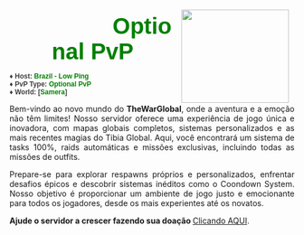 <p><img style="margin-top: -7px;" src="https://github.com/TheWarGlobal/TheWarGlobal-OptionalPvP-3.0/releases/download/TheWarGlobal-OptionalPvP/OptionalPvP.png" alt="" width="190" height="165" align="right" border="0" hspace="10" /></p>
<div style="text-align: center;"><span style="color: #3f3d3f; margin-left: 175px; font-family: Verdana, Arial, 'Times New Roman', sans-serif; font-size: 40px;"><strong><span style="color: green;">Optional PvP</span></strong></span></div>
<div style="text-align: left;"><span style="color: #3f3d3f; font-family: Verdana, Arial, 'Times New Roman', sans-serif; font-size: 12px;"><br />&diams;&nbsp;</span><strong style="color: #3f3d3f; font-family: Verdana, Arial, 'Times New Roman', sans-serif; font-size: 12px;">Host:&nbsp;<span style="color: green;">Brazil - Low Ping</span></strong></div>
<div style="text-align: left;"><strong style="color: #3f3d3f; font-family: Verdana, Arial, 'Times New Roman', sans-serif; font-size: 12px;">&diams; PvP Type: <span style="color: green;">Optional PvP<br /></span></strong><span style="color: #3f3d3f; font-family: Verdana, Arial, 'Times New Roman', sans-serif; font-size: 12px;">&diams; </span><strong style="color: #3f3d3f; font-family: Verdana, Arial, 'Times New Roman', sans-serif; font-size: 12px;">World: [<strong><span style="color: green;">Samera</span></strong>]</strong></div>
<p style="text-align: justify;">Bem-vindo ao novo mundo do&nbsp;<strong style="text-align: start;">TheWarGlobal</strong>, onde a aventura e a emo&ccedil;&atilde;o n&atilde;o t&ecirc;m limites! Nosso servidor oferece uma experi&ecirc;ncia de jogo &uacute;nica e inovadora, com mapas globais completos, sistemas personalizados e as mais recentes magias do Tibia Global. Aqui, voc&ecirc; encontrar&aacute; um sistema de tasks 100%, raids autom&aacute;ticas e miss&otilde;es exclusivas, incluindo todas as miss&otilde;es de outfits.</p>
<p style="text-align: justify;">Prepare-se para explorar respawns pr&oacute;prios e personalizados, enfrentar desafios &eacute;picos e descobrir sistemas in&eacute;ditos como o Coondown System. Nosso objetivo &eacute; proporcionar um ambiente de jogo justo e emocionante para todos os jogadores, desde os mais experientes at&eacute; os novatos.</p>
<p><strong>Ajude o servidor a crescer fazendo sua doa&ccedil;&atilde;o </strong><a href="https://thewarglobal.com.br/?donate" target="_blank" rel="noopener">Clicando AQUI</a>.&nbsp;</p>
